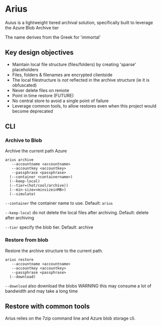 # Arius
Auius is a lightweight tiered archival solution, specifically built to leverage the Azure Blob Archive tier

The name derives from the Greek for 'immortal'

## Key design objectives
* Maintain local file structure (files/folders) by creating 'sparse' placeholders
* Files, folders & filenames are encrypted clientside
* The local filestructure is _not_ reflected in the archive structure (ie it is obfuscated)
* Never delete files on remote
* Point in time restore (FUTURE)
* No central store to avoid a single point of failure
* Leverage common tools, to allow restores even when this project would become deprecated

## CLI

### Archive to Blob
Archive the current path Azure

```
arius archive 
   --accountname <accountname> 
   --accountkey <accountkey> 
   --passphrase <passphrase>
  (--container <containername>) 
  (--keep-local)
  (--tier=(hot/cool/archive))
  (--min-size=<minsizeinMB>)
  (--simulate)
```

``--container`` the container name to use. Default: ``arius``

``--keep-local`` do not delete the local files after archiving. Default: delete after archiving

``--tier`` specify the blob tier. Default: archive


### Restore from blob
Restore the archive structure to the current path.

```
arius restore
   --accountname <accountname> 
   --accountkey <accountkey> 
   --passphrase <passphrase>
  (--download)
```

``--download`` also download the blobs WARNING this may consume a lot of bandwidth and may take a long time

## Restore with common tools

Arius relies on the 7zip command line and Azure blob storage cli.
